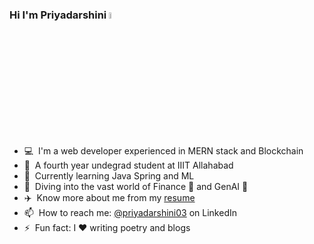 ### Hi I'm Priyadarshini <img src="https://media.giphy.com/media/hvRJCLFzcasrR4ia7z/giphy.gif" width="5%">

- 💻 &nbsp;I'm a web developer experienced in MERN stack and Blockchain
- 🏫 &nbsp;A fourth year undegrad student at IIIT Allahabad
- 📖 &nbsp;Currently learning Java Spring and ML 
- 🤿 &nbsp;Diving into the vast world of Finance 💸 and GenAI 🤖
- ✈️ &nbsp;Know more about me from my [resume](https://drive.google.com/file/d/1ZZSNrI5olLNJ-wBWu-bBtCiEs674s1C-/view)
- 📫 &nbsp;How to reach me: [@priyadarshini03](https://www.linkedin.com/in/priyadarshini03/) on LinkedIn
- ⚡ &nbsp;Fun fact: I ❤️ writing poetry and blogs  



